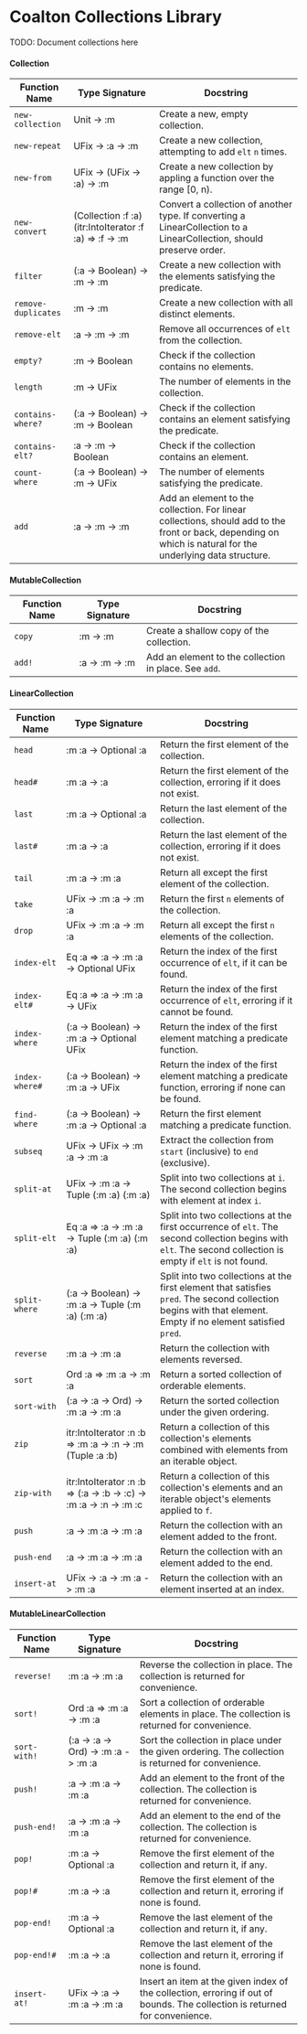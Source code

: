 # Coalton Collections Library

TODO: Document collections here

#### Collection

| Function Name       | Type Signature                                                   | Docstring                                                                                                                                                                                                                               |
|---------------------|-----------------------------------------------------------------|------------------------------------------------------------------------------------------------------------------------------------------------------------------------------------------------------------------------------------------|
| `new-collection`    | Unit -> :m                                                      | Create a new, empty collection.                                                                                                                                                                                                         |
| `new-repeat`        | UFix -> :a -> :m                                                | Create a new collection, attempting to add `elt` `n` times.                                                                                                                                                                            |
| `new-from`          | UFix -> (UFix -> :a) -> :m                                      | Create a new collection by appling a function over the range [0, n).                                                                                                                                                                    |
| `new-convert`       | (Collection :f :a) (itr:IntoIterator :f :a) => :f -> :m         | Convert a collection of another type. If converting a LinearCollection to a LinearCollection, should preserve order.                                                                                                                    |
| `filter`            | (:a -> Boolean) -> :m -> :m                                     | Create a new collection with the elements satisfying the predicate.                                                                                                                                                                     |
| `remove-duplicates` | :m -> :m                      | Create a new collection with all distinct elements.             |
| `remove-elt`        | :a -> :m -> :m                | Remove all occurrences of `elt` from the collection.            |
| `empty?`            | :m -> Boolean                                                   | Check if the collection contains no elements.                                                                                                                                                                                           |
| `length`            | :m -> UFix                                                      | The number of elements in the collection.                                                                                                                                                                                               |
| `contains-where?`   | (:a -> Boolean) -> :m -> Boolean                                | Check if the collection contains an element satisfying the predicate.                                                                                                                                                                   |
| `contains-elt?`     | :a -> :m -> Boolean           | Check if the collection contains an element.                    |
| `count-where`       | (:a -> Boolean) -> :m -> UFix                                   | The number of elements satisfying the predicate.                                                                                                                                                                                        |
| `add`               | :a -> :m -> :m                                                  | Add an element to the collection. For linear collections, should add to the front or back, depending on which is natural for the underlying data structure.                                                                              |

#### MutableCollection

| Function Name | Type Signature  | Docstring                                                       |
|--------------|------------------|-----------------------------------------------------------------|
| `copy`       | :m -> :m        | Create a shallow copy of the collection.                        |
| `add!`       | :a -> :m -> :m  | Add an element to the collection in place. See `add`.           |

#### LinearCollection

| Function Name      | Type Signature                                         | Docstring                                                                                                                                               |
|--------------------|--------------------------------------------------------|----------------------------------------------------------------------------------------------------------------------------------------------------------|
| `head`            | :m :a -> Optional :a                                   | Return the first element of the collection.                                                                                                             |
| `head#`           | :m :a -> :a                                           | Return the first element of the collection, erroring if it does not exist.                                                                              |
| `last`            | :m :a -> Optional :a                                   | Return the last element of the collection.                                                                                                              |
| `last#`           | :m :a -> :a                                           | Return the last element of the collection, erroring if it does not exist.                                                                               |
| `tail`            | :m :a -> :m :a                                        | Return all except the first element of the collection.                                                                                                  |
| `take`            | UFix -> :m :a -> :m :a                                 | Return the first `n` elements of the collection.                                                                                                        |
| `drop`            | UFix -> :m :a -> :m :a                                 | Return all except the first `n` elements of the collection.                                                                                             |
| `index-elt`       | Eq :a => :a -> :m :a -> Optional UFix                  | Return the index of the first occurrence of `elt`, if it can be found.                                                                                  |
| `index-elt#`      | Eq :a => :a -> :m :a -> UFix                           | Return the index of the first occurrence of `elt`, erroring if it cannot be found.                                                                      |
| `index-where`     | (:a -> Boolean) -> :m :a -> Optional UFix             | Return the index of the first element matching a predicate function.                                                                                    |
| `index-where#`    | (:a -> Boolean) -> :m :a -> UFix                      | Return the index of the first element matching a predicate function, erroring if none can be found.                                                                 |
| `find-where`      | (:a -> Boolean) -> :m :a -> Optional :a               | Return the first element matching a predicate function.                                                                                                 |
| `subseq`          | UFix -> UFix -> :m :a -> :m :a                         | Extract the collection from `start` (inclusive) to `end` (exclusive).                                                                                    |
| `split-at`        | UFix -> :m :a -> Tuple (:m :a) (:m :a)                | Split into two collections at `i`. The second collection begins with element at index `i`.                                                              |
| `split-elt`       | Eq :a => :a -> :m :a -> Tuple (:m :a) (:m :a)         | Split into two collections at the first occurrence of `elt`. The second collection begins with `elt`. The second collection is empty if `elt` is not found. |
| `split-where`     | (:a -> Boolean) -> :m :a -> Tuple (:m :a) (:m :a)     | Split into two collections at the first element that satisfies `pred`. The second collection begins with that element. Empty if no element satisfied `pred`.   |
| `reverse`         | :m :a -> :m :a                                        | Return the collection with elements reversed.                                                                                                            |
| `sort`            | Ord :a => :m :a -> :m :a                              | Return a sorted collection of orderable elements.                                                                                                       |
| `sort-with`       | (:a -> :a -> Ord) -> :m :a -> :m :a                   | Return the sorted collection under the given ordering.                                                                                                  |
| `zip`             | itr:IntoIterator :n :b => :m :a -> :n -> :m (Tuple :a :b) | Return a collection of this collection's elements combined with elements from an iterable object.                                                           |
| `zip-with`        | itr:IntoIterator :n :b => (:a -> :b -> :c) -> :m :a -> :n -> :m :c | Return a collection of this collection's elements and an iterable object's elements applied to `f`.                                              |
| `push`            | :a -> :m :a -> :m :a                                  | Return the collection with an element added to the front.                                                                                                |
| `push-end`        | :a -> :m :a -> :m :a                                  | Return the collection with an element added to the end.                                                                                                  |
| `insert-at`       | UFix -> :a -> :m :a -> :m :a                           | Return the collection with an element inserted at an index.                                                                                             |

#### MutableLinearCollection

| Function Name  | Type Signature                                         | Docstring                                                                                                                                                   |
|----------------|--------------------------------------------------------|--------------------------------------------------------------------------------------------------------------------------------------------------------------|
| `reverse!`     | :m :a -> :m :a                                        | Reverse the collection in place. The collection is returned for convenience.                                                                                |
| `sort!`        | Ord :a => :m :a -> :m :a                              | Sort a collection of orderable elements in place. The collection is returned for convenience.                                                               |
| `sort-with!`   | (:a -> :a -> Ord) -> :m :a -> :m :a                   | Sort the collection in place under the given ordering. The collection is returned for convenience.                                                          |
| `push!`        | :a -> :m :a -> :m :a                                  | Add an element to the front of the collection. The collection is returned for convenience.                                                                  |
| `push-end!`    | :a -> :m :a -> :m :a                                  | Add an element to the end of the collection. The collection is returned for convenience.                                                                    |
| `pop!`         | :m :a -> Optional :a                                   | Remove the first element of the collection and return it, if any.                                                                                           |
| `pop!#`        | :m :a -> :a                                           | Remove the first element of the collection and return it, erroring if none is found.                                                                        |
| `pop-end!`     | :m :a -> Optional :a                                   | Remove the last element of the collection and return it, if any.                                                                                            |
| `pop-end!#`    | :m :a -> :a                                           | Remove the last element of the collection and return it, erroring if none is found.                                                                         |
| `insert-at!`   | UFix -> :a -> :m :a -> :m :a                           | Insert an item at the given index of the collection, erroring if out of bounds. The collection is returned for convenience.                                 |
